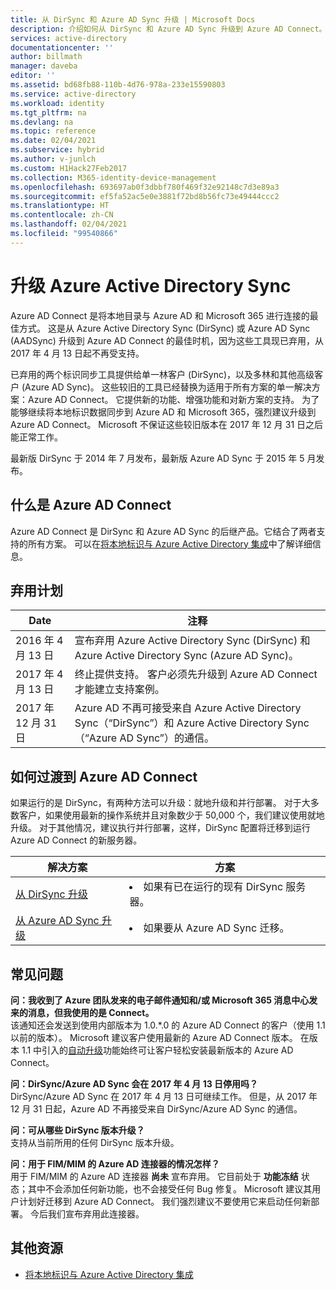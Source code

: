 ```yaml
---
title: 从 DirSync 和 Azure AD Sync 升级 | Microsoft Docs
description: 介绍如何从 DirSync 和 Azure AD Sync 升级到 Azure AD Connect。
services: active-directory
documentationcenter: ''
author: billmath
manager: daveba
editor: ''
ms.assetid: bd68fb88-110b-4d76-978a-233e15590803
ms.service: active-directory
ms.workload: identity
ms.tgt_pltfrm: na
ms.devlang: na
ms.topic: reference
ms.date: 02/04/2021
ms.subservice: hybrid
ms.author: v-junlch
ms.custom: H1Hack27Feb2017
ms.collection: M365-identity-device-management
ms.openlocfilehash: 693697ab0f3dbbf780f469f32e92148c7d3e89a3
ms.sourcegitcommit: ef5fa52ac5e0e3881f72bd8b56fc73e49444ccc2
ms.translationtype: HT
ms.contentlocale: zh-CN
ms.lasthandoff: 02/04/2021
ms.locfileid: "99540866"
---
```

# <a name="upgrade-azure-active-directory-sync-and-azure-active-directory-sync"></a>升级 Azure Active Directory Sync
Azure AD Connect 是将本地目录与 Azure AD 和 Microsoft 365 进行连接的最佳方式。 这是从 Azure Active Directory Sync (DirSync) 或 Azure AD Sync (AADSync) 升级到 Azure AD Connect 的最佳时机，因为这些工具现已弃用，从 2017 年 4 月 13 日起不再受支持。

已弃用的两个标识同步工具提供给单一林客户 (DirSync)，以及多林和其他高级客户 (Azure AD Sync)。 这些较旧的工具已经替换为适用于所有方案的单一解决方案：Azure AD Connect。 它提供新的功能、增强功能和对新方案的支持。 为了能够继续将本地标识数据同步到 Azure AD 和 Microsoft 365，强烈建议升级到 Azure AD Connect。 Microsoft 不保证这些较旧版本在 2017 年 12 月 31 日之后能正常工作。

最新版 DirSync 于 2014 年 7 月发布，最新版 Azure AD Sync 于 2015 年 5 月发布。

## <a name="what-is-azure-ad-connect"></a>什么是 Azure AD Connect
Azure AD Connect 是 DirSync 和 Azure AD Sync 的后继产品。它结合了两者支持的所有方案。 可以在[将本地标识与 Azure Active Directory 集成](whatis-hybrid-identity.md)中了解详细信息。

## <a name="deprecation-schedule"></a>弃用计划
| Date | 注释 |
| --- | --- |
| 2016 年 4 月 13 日 |宣布弃用 Azure Active Directory Sync (DirSync) 和 Azure Active Directory Sync (Azure AD Sync)。 |
| 2017 年 4 月 13 日 |终止提供支持。 客户必须先升级到 Azure AD Connect 才能建立支持案例。 |
|2017 年 12 月 31 日|Azure AD 不再可接受来自 Azure Active Directory Sync（“DirSync”）和 Azure Active Directory Sync（“Azure AD Sync”）的通信。

## <a name="how-to-transition-to-azure-ad-connect"></a>如何过渡到 Azure AD Connect
如果运行的是 DirSync，有两种方法可以升级：就地升级和并行部署。 对于大多数客户，如果使用最新的操作系统并且对象数少于 50,000 个，我们建议使用就地升级。 对于其他情况，建议执行并行部署，这样，DirSync 配置将迁移到运行 Azure AD Connect 的新服务器。

| 解决方案 | 方案 |
| --- | --- |
| [从 DirSync 升级](how-to-dirsync-upgrade-get-started.md) |<li>如果有已在运行的现有 DirSync 服务器。</li> |
| [从 Azure AD Sync 升级](how-to-upgrade-previous-version.md) |<li>如果要从 Azure AD Sync 迁移。</li> |

## <a name="faq"></a>常见问题
**问：我收到了 Azure 团队发来的电子邮件通知和/或 Microsoft 365 消息中心发来的消息，但我使用的是 Connect。**  
该通知还会发送到使用内部版本为 1.0.\*.0 的 Azure AD Connect 的客户（使用 1.1 以前的版本）。 Microsoft 建议客户使用最新的 Azure AD Connect 版本。 在版本 1.1 中引入的[自动升级](how-to-connect-install-automatic-upgrade.md)功能始终可让客户轻松安装最新版本的 Azure AD Connect。

**问：DirSync/Azure AD Sync 会在 2017 年 4 月 13 日停用吗？**  
DirSync/Azure AD Sync 在 2017 年 4 月 13 日可继续工作。  但是，从 2017 年 12 月 31 日起，Azure AD 不再接受来自 DirSync/Azure AD Sync 的通信。

**问：可从哪些 DirSync 版本升级？**  
支持从当前所用的任何 DirSync 版本升级。 

**问：用于 FIM/MIM 的 Azure AD 连接器的情况怎样？**  
用于 FIM/MIM 的 Azure AD 连接器 **尚未** 宣布弃用。 它目前处于 **功能冻结** 状态；其中不会添加任何新功能，也不会接受任何 Bug 修复。 Microsoft 建议其用户计划好迁移到 Azure AD Connect。 我们强烈建议不要使用它来启动任何新部署。 今后我们宣布弃用此连接器。

## <a name="additional-resources"></a>其他资源
* [将本地标识与 Azure Active Directory 集成](whatis-hybrid-identity.md)
